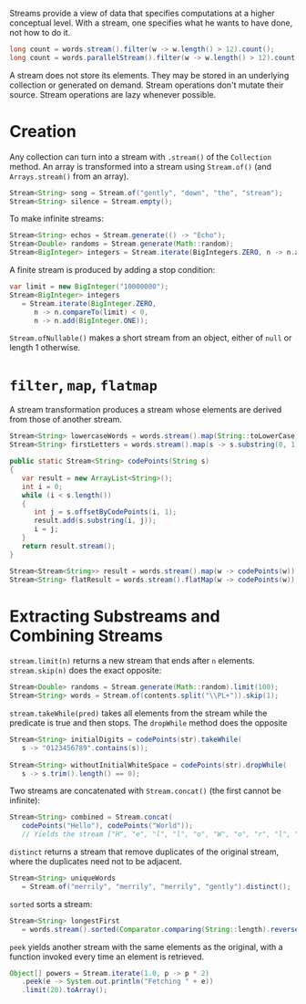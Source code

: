 Streams provide a view of data that specifies computations at a higher conceptual level. With a stream, one specifies what he wants to have done, not how to do it.

```java
long count = words.stream().filter(w -> w.length() > 12).count();
long count = words.parallelStream().filter(w -> w.length() > 12).count(); // filtering and couting in parallel 
```

A stream does not store its elements. They may be stored in an underlying collection or generated on demand. Stream operations don't mutate their source. Stream operations are lazy whenever possible.

# Creation

Any collection can turn into a stream with `.stream()` of the `Collection` method. An array is transformed into a stream using `Stream.of()` (and `Arrays.streaṁ()` from an array).

```java
Stream<String> song = Stream.of("gently", "down", "the", "stream");
Stream<String> silence = Stream.empty();
```

To make infinite streams:

```java
Stream<String> echos = Stream.generate(() -> "Echo");
Stream<Double> randoms = Stream.generate(Math::random);
Stream<BigInteger> integers = Stream.iterate(BigIntegers.ZERO, n -> n.add(BigInteger.ONE));
```

A finite stream is produced by adding a stop condition:

```java
var limit = new BigInteger("10000000");
Stream<BigInteger> integers
   = Stream.iterate(BigInteger.ZERO,
      n -> n.compareTo(limit) < 0,
      n -> n.add(BigInteger.ONE));
```

`Stream.ofNullable()` makes a short stream from an object, either of `null`  or length 1 otherwise.

# `filter`, `map`, `flatmap`

A stream transformation produces a stream whose elements are derived from those of another stream.

```java
Stream<String> lowercaseWords = words.stream().map(String::toLowerCase);
Stream<String> firstLetters = words.stream().map(s -> s.substring(0, 1));
```

```java
public static Stream<String> codePoints(String s)
{
   var result = new ArrayList<String>();
   int i = 0;
   while (i < s.length())
   {
      int j = s.offsetByCodePoints(i, 1);
      result.add(s.substring(i, j));
      i = j;
   }
   return result.stream();
}

Stream<Stream<String>> result = words.stream().map(w -> codePoints(w));
Stream<String> flatResult = words.stream().flatMap(w -> codePoints(w));
```

# Extracting Substreams and Combining Streams

`stream.limit(n)` returns a new stream that ends after `n` elements. `stream.skip(n)` does the exact opposite:

```java
Stream<Double> randoms = Stream.generate(Math::random).limit(100);
Stream<String> words = Stream.of(contents.split("\\PL+")).skip(1);
```

`stream.takeWhile(pred)` takes all elements from the stream while the predicate is true and then stops. The `dropWhile` method does the opposite

```java
Stream<String> initialDigits = codePoints(str).takeWhile(
   s -> "0123456789".contains(s));
   
Stream<String> withoutInitialWhiteSpace = codePoints(str).dropWhile(
   s -> s.trim().length() == 0);
```

Two streams are concatenated with `Stream.concat()` (the first cannot be infinite):

```java
Stream<String> combined = Stream.concat(
   codePoints("Hello"), codePoints("World"));
   // Yields the stream ["H", "e", "l", "l", "o", "W", "o", "r", "l", "d"]
```

`distinct` returns a stream that remove duplicates of the original stream, where the duplicates need not to be adjacent.

```java
Stream<String> uniqueWords
   = Stream.of("merrily", "merrily", "merrily", "gently").distinct();
```

`sorted` sorts a stream:

```java
Stream<String> longestFirst
   = words.stream().sorted(Comparator.comparing(String::length).reversed());
```

`peek` yields another stream with the same elements as the original, with a function invoked every time an element is retrieved.

```java
Object[] powers = Stream.iterate(1.0, p -> p * 2)
   .peek(e -> System.out.println("Fetching " + e))
   .limit(20).toArray();
```
